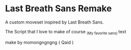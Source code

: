 # Last Breath Sans Remake 

A custom moveset inspired by Last Breath Sans. 

 The Script that I love to make of course
 <sub>(My favorite sans) </sub> text

 make by momongngngng ( Qaid ) 
